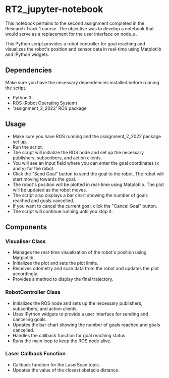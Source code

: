 # RT2_jupyter-notebook

This notebook pertains to the second assignment completed in the Research Track 1 course. The objective was to develop a notebook that would serve as a replacement for the user interface on node_a.

This Python script provides a robot controller for goal reaching and visualizes the robot's position and sensor data in real-time using Matplotlib and IPython widgets. 

## Dependencies
Make sure you have the necessary dependencies installed before running the script.
- Python 3
- ROS (Robot Operating System)
- 'assignment_2_2022' ROS package

## Usage
- Make sure you have ROS running and the assignment_2_2022 package set up.
- Run the script.
- The script will initialize the ROS node and set up the necessary publishers, subscribers, and action clients.
- You will see an input field where you can enter the goal coordinates (x and y) for the robot.
- Click the "Send Goal" button to send the goal to the robot. The robot will start moving towards the goal.
- The robot's position will be plotted in real-time using Matplotlib. The plot will be updated as the robot moves.
- The script also displays a bar chart showing the number of goals reached and goals cancelled.
- If you want to cancel the current goal, click the "Cancel Goal" button.
- The script will continue running until you stop it.

## Components
### Visualiser Class
- Manages the real-time visualization of the robot's position using Matplotlib.
- Initializes the plot and sets the plot limits.
- Receives odometry and scan data from the robot and updates the plot accordingly.
- Provides a method to display the final trajectory.
### RobotController Class
- Initializes the ROS node and sets up the necessary publishers, subscribers, and action clients.
- Uses IPython widgets to provide a user interface for sending and canceling goals.
- Updates the bar chart showing the number of goals reached and goals cancelled.
- Handles the callback function for goal reaching status.
- Runs the main loop to keep the ROS node alive.
### Laser Callback Function
- Callback function for the LaserScan topic.
- Updates the value of the closest obstacle distance.
